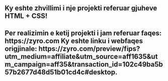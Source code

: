 <h2> Ky eshte zhvillimi i nje projekti referuar gjuheve HTML + CSS!<H2>
Per realizimin e ketij projekti i jam referuar faqes: https://zyro.com
Ky eshte linku i webfaqes origjinale: https://zyro.com/preview/fips?utm_medium=affiliate&utm_source=aff1635&utm_campaign=aff35&transaction_id=102c49ba5b57b2677d48d51b01cd4c#desktop.